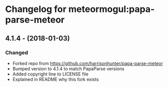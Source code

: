 # Changelog for meteormogul:papa-parse-meteor

## 4.1.4 - (2018-01-03)

### Changed

* Forked repo from https://github.com/harrisonhunter/papa-parse-meteor
* Bumped version to 4.1.4 to match PapaParse versions
* Added copyright line to LICENSE file
* Explained in README why this fork exists
